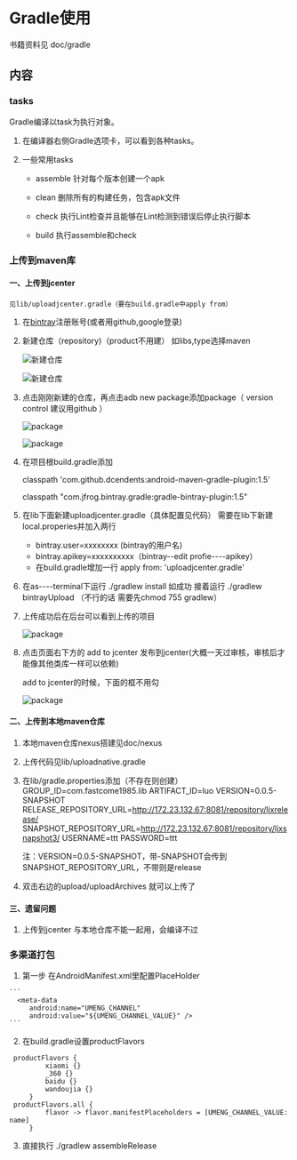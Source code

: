 # Gradle使用
   书籍资料见  doc/gradle
   
   
## 内容   

### tasks
  Gradle编译以task为执行对象。

1. 在编译器右侧Gradle选项卡，可以看到各种tasks。

2. 一些常用tasks 
   * assemble 针对每个版本创建一个apk
   
   * clean 删除所有的构建任务，包含apk文件
   
   * check 执行Lint检查并且能够在Lint检测到错误后停止执行脚本
   
   * build 执行assemble和check
















### 上传到maven库

#### 一、上传到jcenter
    
    见lib/uploadjcenter.gradle（要在build.gradle中apply from）
    
    
    
 1.  在[bintray](https://bintray.com/)注册账号(或者用github,google登录)

 2.  新建仓库（repository)（product不用建） 如libs,type选择maven  
 
     ![新建仓库](./pic/gradle/pic1.png)
     
     ![新建仓库](./pic/gradle/pic3.png)
 
 3.  点击刚刚新建的仓库，再点击adb new package添加package（ version control 建议用github ）
     
     ![package](./pic/gradle/pic2.png)
     
     ![package](./pic/gradle/pic4.png)
  
 4.  在项目根build.gradle添加
 
     classpath 'com.github.dcendents:android-maven-gradle-plugin:1.5'
 
     classpath "com.jfrog.bintray.gradle:gradle-bintray-plugin:1.5"
  
 5.  在lib下面新建uploadjcenter.gradle（具体配置见代码）
     需要在lib下新建local.properies并加入两行
     *  bintray.user=xxxxxxxx  (bintray的用户名)
     *  bintray.apikey=xxxxxxxxxx（bintray--edit profie----apikey）
     *  在build.gradle增加一行 apply from: 'uploadjcenter.gradle'
     
 6.  在as----terminal下运行
      ./gradlew install 
      如成功  接着运行
      ./gradlew bintrayUpload
      （不行的话  需要先chmod 755 gradlew）
     
 7.  上传成功后在后台可以看到上传的项目
      
     
     ![package](./pic/gradle/pic5.png)
     
 8.  点击页面右下方的 add to jcenter   发布到jcenter(大概一天过审核，审核后才能像其他类库一样可以依赖)
    
     add to jcenter的时候，下面的框不用勾
     
     ![package](./pic/gradle/pic6.png)
     
     
#### 二、上传到本地maven仓库

   1.  本地maven仓库nexus搭建见doc/nexus
   2.  上传代码见lib/uploadnative.gradle
   3.   在lib/gradle.properties添加（不存在则创建）
        GROUP_ID=com.fastcome1985.lib
        ARTIFACT_ID=luo
        VERSION=0.0.5-SNAPSHOT
        RELEASE_REPOSITORY_URL=http://172.23.132.67:8081/repository/ljxrelease/
        SNAPSHOT_REPOSITORY_URL=http://172.23.132.67:8081/repository/ljxsnapshot3/
        USERNAME=ttt
        PASSWORD=ttt
        
        注：VERSION=0.0.5-SNAPSHOT，带-SNAPSHOT会传到SNAPSHOT_REPOSITORY_URL，不带则是release
     
   4. 双击右边的upload/uploadArchives  就可以上传了

#### 三、遗留问题
   1.  上传到jcenter 与本地仓库不能一起用，会编译不过

### 多渠道打包    
    
   1. 第一步 在AndroidManifest.xml里配置PlaceHolder
    
    ```
      <meta-data
         android:name="UMENG_CHANNEL"
         android:value="${UMENG_CHANNEL_VALUE}" />
    ```
         
   2. 在build.gradle设置productFlavors
   
   ```
    productFlavors {
            xiaomi {}
            _360 {}
            baidu {}
            wandoujia {}
        }  
    productFlavors.all { 
            flavor -> flavor.manifestPlaceholders = [UMENG_CHANNEL_VALUE: name] 
        }
   ```
   
   3. 直接执行 ./gradlew assembleRelease



    
     
     
     
     
     
     